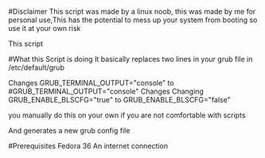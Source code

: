 #Disclaimer
This script was made by a linux noob, this was made by me for personal use,This has the potential to mess up your system from booting so use it at your own risk

This script 

#What this Script is doing
It basically replaces two lines in your grub file in /etc/default/grub

Changes GRUB_TERMINAL_OUTPUT="console" to #GRUB_TERMINAL_OUTPUT="console"
Changes Changing GRUB_ENABLE_BLSCFG="true" to GRUB_ENABLE_BLSCFG="false"

you manually do this on your own if you are not comfortable with scripts

And generates a new grub config file

#Prerequisites
Fedora 36
An internet connection
